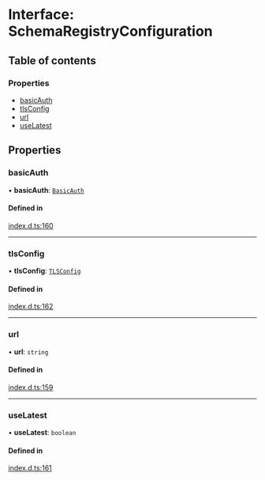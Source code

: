 # Interface: SchemaRegistryConfiguration

## Table of contents

### Properties

- [basicAuth](SchemaRegistryConfiguration.md#basicauth)
- [tlsConfig](SchemaRegistryConfiguration.md#tlsconfig)
- [url](SchemaRegistryConfiguration.md#url)
- [useLatest](SchemaRegistryConfiguration.md#uselatest)

## Properties

### basicAuth

• **basicAuth**: [`BasicAuth`](BasicAuth.md)

#### Defined in

[index.d.ts:160](https://github.com/mostafa/xk6-kafka/blob/main/index.d.ts#L160)

___

### tlsConfig

• **tlsConfig**: [`TLSConfig`](TLSConfig.md)

#### Defined in

[index.d.ts:162](https://github.com/mostafa/xk6-kafka/blob/main/index.d.ts#L162)

___

### url

• **url**: `string`

#### Defined in

[index.d.ts:159](https://github.com/mostafa/xk6-kafka/blob/main/index.d.ts#L159)

___

### useLatest

• **useLatest**: `boolean`

#### Defined in

[index.d.ts:161](https://github.com/mostafa/xk6-kafka/blob/main/index.d.ts#L161)
